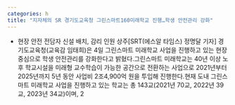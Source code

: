 ```yaml
---
categories: h
title: "지자체의 SR 경기도교육청 그린스마트160미래학교 진행…학생 안전관리 강화"
---
```

- 현장 안전 전담자 신설 배치, 감리 인원 상주[SRT(에스알 타임스) 정명달 기자] 경기도교육청(교육감 임태희)은 4일 그린스마트 미래학교 사업을 진행하고 있는 현장 중심으로 학생 안전관리를 강화한다고 밝혔다.그린스마트 미래학교는 40년 이상 노후 학교시설을 미래형 교수학습이 가능한 공간으로 전환하는 사업으로 2021년부터 2025년까지 5년 동안 사업비 2조4,900억 원을 투입해 진행한다.현재 도내 그린스마트 미래학교 사업을 진행하고 있는 학교는 총 143교(2021년 70교, 2022년 39교, 2023년 34교)이며, 2